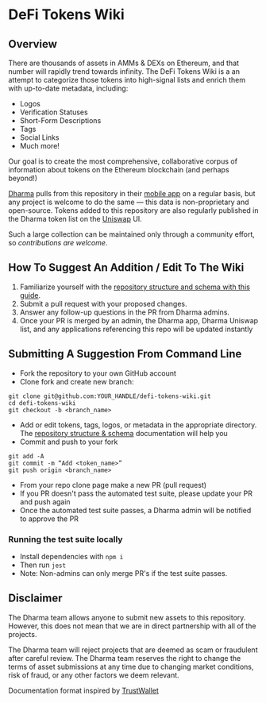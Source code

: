 # DeFi Tokens Wiki

## Overview

There are thousands of assets in AMMs & DEXs on Ethereum, and that number will rapidly trend towards infinity.  The DeFi Tokens Wiki is a an attempt to categorize those tokens into high-signal lists and enrich them with up-to-date metadata, including:

- Logos
- Verification Statuses
- Short-Form Descriptions
- Tags
- Social Links
- Much more!

Our goal is to create the most comprehensive, collaborative corpus of information about tokens on the Ethereum blockchain (and perhaps beyond!)

[Dharma](https://dharma.io/) pulls from this repository in their [mobile app](https://apps.apple.com/us/app/dharma-save-send-globally/id1495144415) on a regular basis, but any project is welcome to do the same — this data is non-proprietary and open-source. Tokens added to this repository are also regularly published in the Dharma token list on the [Uniswap](https://uniswap.org/) UI.

Such a large collection can be maintained only through a community effort, so *contributions are welcome*.


## How To Suggest An Addition / Edit To The Wiki

1. Familiarize yourself with the [repository structure and schema with this guide](https://github.com/defi-wikis/defi-tokens-wiki/blob/master/documentation/REPOSITORY_LAYOUT_SCHEMA.md).
2. Submit a pull request with your proposed changes.
3. Answer any follow-up questions in the PR from Dharma admins.
4. Once your PR is merged by an admin, the Dharma app, Dharma Uniswap list, and any applications referencing this repo will be updated instantly


## Submitting A Suggestion From Command Line

- Fork the repository to your own GitHub account
- Clone fork and create new branch:

```
git clone git@github.com:YOUR_HANDLE/defi-tokens-wiki.git
cd defi-tokens-wiki
git checkout -b <branch_name>
```

- Add or edit tokens, tags, logos, or metadata in the appropriate directory. The [repository structure & schema](https://github.com/defi-wikis/defi-tokens-wiki/blob/master/documentation/REPOSITORY_LAYOUT_SCHEMA.md) documentation will help you
- Commit and push to your fork

```
git add -A
git commit -m “Add <token_name>”
git push origin <branch_name>
```

- From your repo clone page make a new PR (pull request)
- If you PR doesn't pass the automated test suite, please update your PR and push again
- Once the automated test suite passes, a Dharma admin will be notified to approve the PR


### Running the test suite locally
- Install dependencies with `npm i`
- Then run `jest`
- Note: Non-admins can only merge PR's if the test suite passes.


## Disclaimer
The Dharma team allows anyone to submit new assets to this repository. However, this does not mean that we are in direct partnership with all of the projects.

The Dharma team will reject projects that are deemed as scam or fraudulent after careful review.
The Dharma team reserves the right to change the terms of asset submissions at any time due to changing market conditions, risk of fraud, or any other factors we deem relevant.

Documentation format inspired by [TrustWallet](https://github.com/trustwallet/assets)
